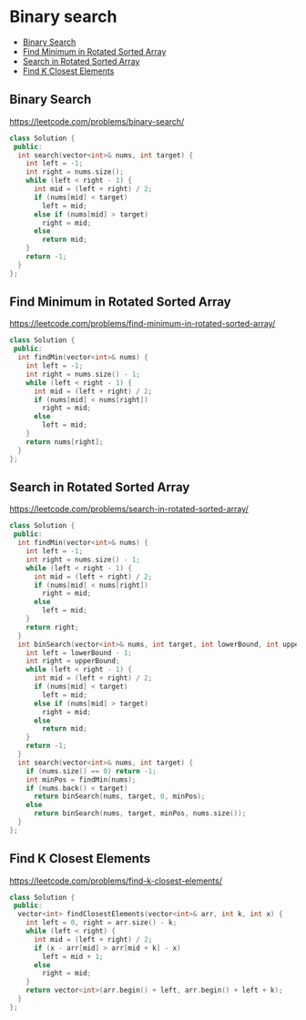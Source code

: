 # Binary search

+ [Binary Search](#binary-search)
+ [Find Minimum in Rotated Sorted Array](#find-minimum-in-rotated-sorted-array)
+ [Search in Rotated Sorted Array](#search-in-rotated-sorted-array)
+ [Find K Closest Elements](#find-k-closest-elements)

## Binary Search

https://leetcode.com/problems/binary-search/

```C++
class Solution {
 public:
  int search(vector<int>& nums, int target) {
    int left = -1;
    int right = nums.size();
    while (left < right - 1) {
      int mid = (left + right) / 2;
      if (nums[mid] < target)
        left = mid;
      else if (nums[mid] > target)
        right = mid;
      else
        return mid;
    }
    return -1;
  }
};
```

## Find Minimum in Rotated Sorted Array

https://leetcode.com/problems/find-minimum-in-rotated-sorted-array/

```C++
class Solution {
 public:
  int findMin(vector<int>& nums) {
    int left = -1;
    int right = nums.size() - 1;
    while (left < right - 1) {
      int mid = (left + right) / 2;
      if (nums[mid] < nums[right])
        right = mid;
      else
        left = mid;
    }
    return nums[right];
  }
};
```

## Search in Rotated Sorted Array

https://leetcode.com/problems/search-in-rotated-sorted-array/

```C++
class Solution {
 public:
  int findMin(vector<int>& nums) {
    int left = -1;
    int right = nums.size() - 1;
    while (left < right - 1) {
      int mid = (left + right) / 2;
      if (nums[mid] < nums[right])
        right = mid;
      else
        left = mid;
    }
    return right;
  }
  int binSearch(vector<int>& nums, int target, int lowerBound, int upperBound) {
    int left = lowerBound - 1;
    int right = upperBound;
    while (left < right - 1) {
      int mid = (left + right) / 2;
      if (nums[mid] < target)
        left = mid;
      else if (nums[mid] > target)
        right = mid;
      else
        return mid;
    }
    return -1;
  }
  int search(vector<int>& nums, int target) {
    if (nums.size() == 0) return -1;
    int minPos = findMin(nums);
    if (nums.back() < target)
      return binSearch(nums, target, 0, minPos);
    else
      return binSearch(nums, target, minPos, nums.size());
  }
};
```

## Find K Closest Elements

https://leetcode.com/problems/find-k-closest-elements/

```C++
class Solution {
 public:
  vector<int> findClosestElements(vector<int>& arr, int k, int x) {
    int left = 0, right = arr.size() - k;
    while (left < right) {
      int mid = (left + right) / 2;
      if (x - arr[mid] > arr[mid + k] - x)
        left = mid + 1;
      else
        right = mid;
    }
    return vector<int>(arr.begin() + left, arr.begin() + left + k);
  }
};

